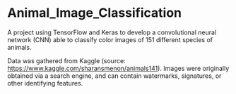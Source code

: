 # Animal_Image_Classification
A project using TensorFlow and Keras to develop a convolutional neural network (CNN) able to classify color images of 151 different species of animals.

Data was gathered from Kaggle (source: https://www.kaggle.com/sharansmenon/animals141). Images were originally obtained via a search engine, and can contain watermarks, signatures, or other identifying features.
